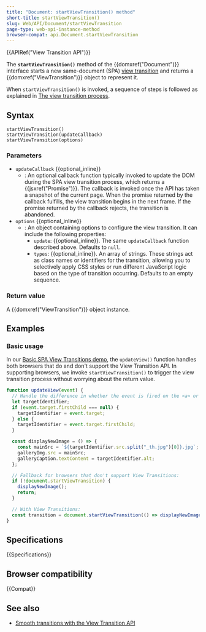```yaml
---
title: "Document: startViewTransition() method"
short-title: startViewTransition()
slug: Web/API/Document/startViewTransition
page-type: web-api-instance-method
browser-compat: api.Document.startViewTransition
---
```


{{APIRef("View Transition API")}}

The **`startViewTransition()`** method of the {{domxref("Document")}} interface starts a new same-document (SPA) [view transition](/en-US/docs/Web/API/View_Transition_API) and returns a {{domxref("ViewTransition")}} object to represent it.

When `startViewTransition()` is invoked, a sequence of steps is followed as explained in [The view transition process](/en-US/docs/Web/API/View_Transition_API/Using#the_view_transition_process).

## Syntax

```js-nolint
startViewTransition()
startViewTransition(updateCallback)
startViewTransition(options)
```

### Parameters

- `updateCallback` {{optional_inline}}
  - : An optional callback function typically invoked to update the DOM during the SPA view transition process, which returns a {{jsxref("Promise")}}. The callback is invoked once the API has taken a snapshot of the current page. When the promise returned by the callback fulfills, the view transition begins in the next frame. If the promise returned by the callback rejects, the transition is abandoned.
- `options` {{optional_inline}}
  - : An object containing options to configure the view transition. It can include the following properties:
    - `update`: {{optional_inline}}. The same `updateCallback` function described above. Defaults to `null`.
    - `types`: {{optional_inline}}. An array of strings. These strings act as class names or identifiers for the transition, allowing you to selectively apply CSS styles or run different JavaScript logic based on the type of transition occurring. Defaults to an empty sequence.

### Return value

A {{domxref("ViewTransition")}} object instance.

## Examples

### Basic usage

In our [Basic SPA View Transitions demo](https://mdn.github.io/dom-examples/view-transitions/spa/), the `updateView()` function handles both browsers that do and don't support the View Transition API. In supporting browsers, we invoke `startViewTransition()` to trigger the view transition process without worrying about the return value.

```js
function updateView(event) {
  // Handle the difference in whether the event is fired on the <a> or the <img>
  let targetIdentifier;
  if (event.target.firstChild === null) {
    targetIdentifier = event.target;
  } else {
    targetIdentifier = event.target.firstChild;
  }

  const displayNewImage = () => {
    const mainSrc = `${targetIdentifier.src.split("_th.jpg")[0]}.jpg`;
    galleryImg.src = mainSrc;
    galleryCaption.textContent = targetIdentifier.alt;
  };

  // Fallback for browsers that don't support View Transitions:
  if (!document.startViewTransition) {
    displayNewImage();
    return;
  }

  // With View Transitions:
  const transition = document.startViewTransition(() => displayNewImage());
}
```

## Specifications

{{Specifications}}

## Browser compatibility

{{Compat}}

## See also

- [Smooth transitions with the View Transition API](https://developer.chrome.com/docs/web-platform/view-transitions/)
